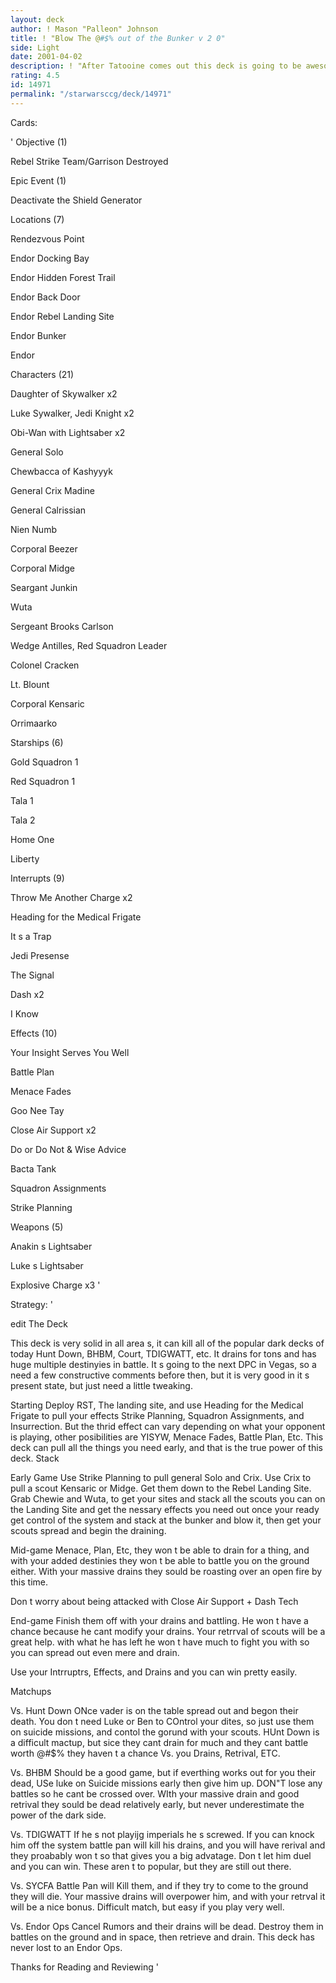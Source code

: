 ```yaml
---
layout: deck
author: ! Mason "Palleon" Johnson
title: ! "Blow The @#$% out of the Bunker v 2 0"
side: Light
date: 2001-04-02
description: ! "After Tatooine comes out this deck is going to be awesome, but It s still good right now"
rating: 4.5
id: 14971
permalink: "/starwarsccg/deck/14971"
---
```

Cards:

' Objective (1)

Rebel Strike Team/Garrison Destroyed


Epic Event (1)

Deactivate the Shield Generator


Locations (7)

Rendezvous Point

Endor Docking Bay

Endor Hidden Forest Trail

Endor Back Door

Endor Rebel Landing Site

Endor Bunker

Endor



Characters (21)

Daughter of Skywalker x2

Luke Sywalker, Jedi Knight x2

Obi-Wan with Lightsaber x2

General Solo

Chewbacca of Kashyyyk

General Crix Madine

General Calrissian

Nien Numb

Corporal Beezer

Corporal Midge

Seargant Junkin

Wuta

Sergeant Brooks Carlson

Wedge Antilles, Red Squadron Leader

Colonel Cracken

Lt. Blount

Corporal Kensaric

Orrimaarko


Starships (6)

Gold Squadron 1

Red Squadron 1

Tala 1

Tala 2

Home One

Liberty


Interrupts (9)

Throw Me Another Charge x2

Heading for the Medical Frigate

It s a Trap

Jedi Presense

The Signal

Dash x2

I Know


Effects (10)

Your Insight Serves You Well

Battle Plan

Menace Fades

Goo Nee Tay

Close Air Support x2

Do or Do Not & Wise Advice

Bacta Tank

Squadron Assignments

Strike Planning


Weapons (5)

Anakin s Lightsaber

Luke s Lightsaber

Explosive Charge x3   '

Strategy: '


edit The Deck


This deck is very solid in all area s, it can kill all of the popular dark decks of today Hunt Down, BHBM, Court, TDIGWATT, etc. It drains for tons and has huge multiple destinyies in battle. It s going to the next DPC in Vegas, so a need a few constructive comments before then, but it is very good in it s present state, but just need a little tweaking.


Starting Deploy RST, The landing site, and use Heading for the Medical Frigate to pull your effects Strike Planning, Squadron Assignments, and Insurrection. But the thrid effect can vary depending on what your opponent is playing, other posibilities are YISYW, Menace Fades, Battle Plan, Etc. This deck can pull all the things you need early, and that is the true power of this deck. Stack


Early Game Use Strike Planning to pull general Solo and Crix. Use Crix to pull a scout Kensaric or Midge. Get them down to the Rebel Landing Site. Grab Chewie and Wuta, to get your sites and stack all the scouts you can on the Landing Site and get the nessary effects you need out once your ready get control of the system and stack at the bunker and blow it, then get your scouts spread and begin the draining.


Mid-game Menace, Plan, Etc, they won t be able to drain for a thing, and with your added destinies they won t be able to battle you on the ground either. With your massive drains they sould be roasting over an open fire by this time.

Don t worry about being attacked with Close Air Support + Dash Tech


End-game Finish them off with your drains and battling. He won t have a chance because he cant modify your drains. Your retrrval of scouts will be a great help. with what he has left he won t have much to fight you with so you can spread out even mere and drain.


Use your Intrruptrs, Effects, and Drains and you can win pretty easily.


Matchups

Vs. Hunt Down ONce vader is on the table spread out and begon their death. You don t need Luke or Ben to COntrol your dites, so just use them on suicide missions, and contol the gorund with your scouts. HUnt Down is a difficult mactup, but sice they cant drain for much and they cant battle worth @#$% they haven t a chance Vs. you Drains, Retrival, ETC.


Vs. BHBM Should be a good game, but if everthing works out for you their dead, USe luke on Suicide missions early then give him up. DON"T lose any battles so he cant be crossed over. WIth your massive drain and good retrival they sould be dead relatively early, but never underestimate the power of the dark side.


Vs. TDIGWATT If he s not playijg imperials he s screwed. If you can knock him off the system battle pan will kill his drains, and you will have rerival and they proabably won t so that gives you a big advatage. Don t let him duel and you can win. These aren t to popular, but they are still out there.


Vs. SYCFA Battle Pan will Kill them, and if they try to come to the ground they will die. Your massive drains will overpower him, and with your retrval it will be a nice bonus. Difficult match, but easy if you play very well.


Vs. Endor Ops Cancel Rumors and their drains will be dead. Destroy them in battles on the ground and in space, then retrieve and drain. This deck has never lost to an Endor Ops.


Thanks for Reading and Reviewing   '
